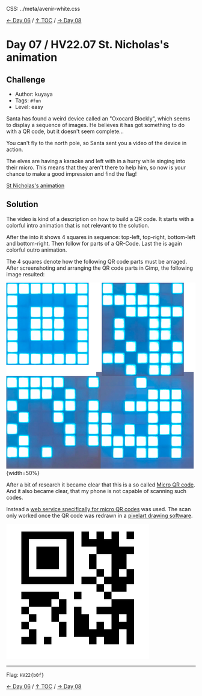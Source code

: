 CSS: ../meta/avenir-white.css

[← Day 06](../day06/) / [↑ TOC](../README.md) / [→ Day 08](../day08/)


# Day 07 / HV22.07 St. Nicholas's animation



## Challenge

* Author: kuyaya
* Tags:   `#fun`
* Level:  easy

Santa has found a weird device called an "Oxocard Blockly", which seems to
display a sequence of images. He believes it has got something to do with a QR
code, but it doesn't seem complete...

You can't fly to the north pole, so Santa sent you a video of the device in
action.

The elves are having a karaoke and left with in a hurry while singing into
their micro. This means that they aren't there to help him, so now is your
chance to make a good impression and find the flag!

[St Nicholas's animation](santas_animation.mp4)


## Solution

The video is kind of a description on how to build a QR code. It starts with a
colorful intro animation that is not relevant to the solution.

After the into it shows 4 squares in sequence: top-left, top-right, bottom-left
and bottom-right. Then follow for parts of a QR-Code. Last the is again colorful
outro animation.

The 4 squares denote how the following QR code parts must be arraged. After
screenshoting and arranging the QR code parts in Gimp, the following image
resulted:

![](microqr.png){width=50%}

After a bit of research it became clear that this is a so called
[Micro QR code][wenMicroQR]. And it also became clear, that my phone is not
capable of scanning such codes.

[wenMicroQR]: https://en.wikipedia.org/wiki/QR_code#micro

Instead a [web service specifically for micro QR codes][scanMicroQR] was used.
The scan only worked once the QR code was redrawn in a
[pixelart drawing software][pixelartQR].

[scanMicroQR]: https://www.dynamsoft.com/barcode-reader/barcode-types/micro-qr-code/
[pixelartQR]: https://www.pixilart.com/draw/qr-code-c70c8f58df

![](pixil-frame-0.png)

--------------------------------------------------------------------------------

Flag: `HV22{b0f}`

[← Day 06](../day06/) / [↑ TOC](../README.md) / [→ Day 08](../day08/)
